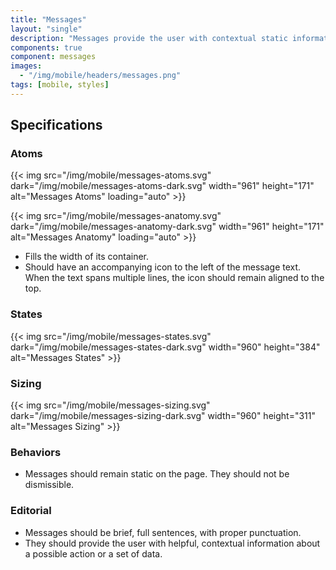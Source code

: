 ```yaml
---
title: "Messages"
layout: "single"
description: "Messages provide the user with contextual static information. They have a lower priority than a notification or prompt."
components: true
component: messages
images:
  - "/img/mobile/headers/messages.png"
tags: [mobile, styles]
---
```


## Specifications

### Atoms

{{< img src="/img/mobile/messages-atoms.svg" dark="/img/mobile/messages-atoms-dark.svg" width="961" height="171" alt="Messages Atoms" loading="auto" >}}

{{< img src="/img/mobile/messages-anatomy.svg" dark="/img/mobile/messages-anatomy-dark.svg" width="961" height="171" alt="Messages Anatomy" loading="auto" >}}

- Fills the width of its container.
- Should have an accompanying icon to the left of the message text. When the text spans multiple lines, the icon should remain aligned to the top.

### States

{{< img src="/img/mobile/messages-states.svg" dark="/img/mobile/messages-states-dark.svg" width="960" height="384" alt="Messages States" >}}

### Sizing

{{< img src="/img/mobile/messages-sizing.svg" dark="/img/mobile/messages-sizing-dark.svg" width="960" height="311" alt="Messages Sizing" >}}

### Behaviors

- Messages should remain static on the page. They should not be dismissible.

### Editorial

- Messages should be brief, full sentences, with proper punctuation.
- They should provide the user with helpful, contextual information about a possible action or a set of data.
